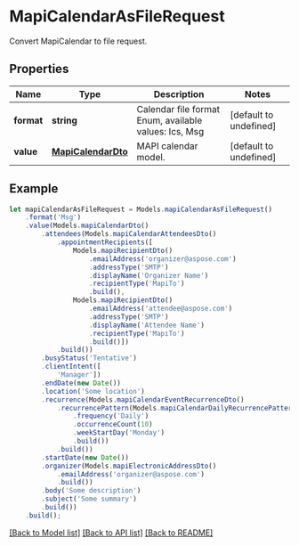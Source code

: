 # MapiCalendarAsFileRequest

Convert MapiCalendar to file request.             

## Properties
Name | Type | Description | Notes
---- | ---- | ----------- | -----
**format** | **string** | Calendar file format Enum, available values: Ics, Msg | [default to undefined]
**value** | [**MapiCalendarDto**](MapiCalendarDto.md) | MAPI calendar model.              | [default to undefined]


## Example
```typescript
let mapiCalendarAsFileRequest = Models.mapiCalendarAsFileRequest()
    .format('Msg')
    .value(Models.mapiCalendarDto()
        .attendees(Models.mapiCalendarAttendeesDto()
            .appointmentRecipients([
                Models.mapiRecipientDto()
                    .emailAddress('organizer@aspose.com')
                    .addressType('SMTP')
                    .displayName('Organizer Name')
                    .recipientType('MapiTo')
                    .build(),
                Models.mapiRecipientDto()
                    .emailAddress('attendee@aspose.com')
                    .addressType('SMTP')
                    .displayName('Attendee Name')
                    .recipientType('MapiTo')
                    .build()])
            .build())
        .busyStatus('Tentative')
        .clientIntent([
            'Manager'])
        .endDate(new Date())
        .location('Some location')
        .recurrence(Models.mapiCalendarEventRecurrenceDto()
            .recurrencePattern(Models.mapiCalendarDailyRecurrencePatternDto()
                .frequency('Daily')
                .occurrenceCount(10)
                .weekStartDay('Monday')
                .build())
            .build())
        .startDate(new Date())
        .organizer(Models.mapiElectronicAddressDto()
            .emailAddress('organizer@aspose.com')
            .build())
        .body('Some description')
        .subject('Some summary')
        .build())
    .build();
```


[[Back to Model list]](README.md#documentation-for-models) [[Back to API list]](README.md#documentation-for-api-endpoints) [[Back to README]](README.md)

